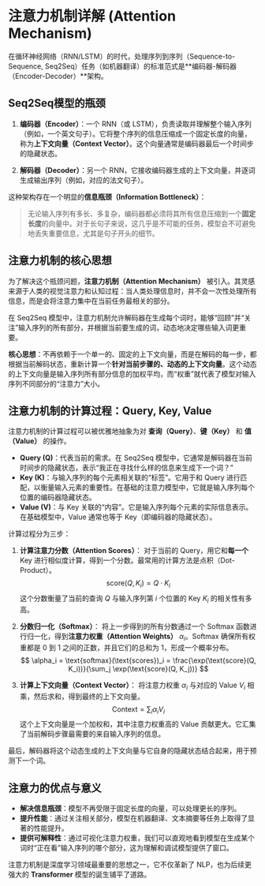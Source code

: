 # 注意力机制详解 (Attention Mechanism)

在循环神经网络（RNN/LSTM）的时代，处理序列到序列（Sequence-to-Sequence, Seq2Seq）任务（如机器翻译）的标准范式是**编码器-解码器（Encoder-Decoder）**架构。

## Seq2Seq模型的瓶颈

1.  **编码器（Encoder）**：一个 RNN（或 LSTM），负责读取并理解整个输入序列（例如，一个英文句子）。它将整个序列的信息压缩成一个固定长度的向量，称为**上下文向量（Context Vector）**。这个向量通常是编码器最后一个时间步的隐藏状态。

2.  **解码器（Decoder）**：另一个 RNN，它接收编码器生成的上下文向量，并逐词生成输出序列（例如，对应的法文句子）。

这种架构存在一个明显的**信息瓶颈（Information Bottleneck）**：

> 无论输入序列有多长、多复杂，编码器都必须将其所有信息压缩到一个**固定长度**的向量中。对于长句子来说，这几乎是不可能的任务，模型会不可避免地丢失重要信息，尤其是句子开头的细节。

## 注意力机制的核心思想

为了解决这个瓶颈问题，**注意力机制（Attention Mechanism）** 被引入。其灵感来源于人类的视觉注意力和认知过程：当人类处理信息时，并不会一次性处理所有信息，而是会将注意力集中在当前任务最相关的部分。

在 Seq2Seq 模型中，注意力机制允许解码器在生成每个词时，能够“回顾”并“关注”输入序列的所有部分，并根据当前要生成的词，动态地决定哪些输入词更重要。

**核心思想**：不再依赖于一个单一的、固定的上下文向量，而是在解码的每一步，都根据当前解码状态，重新计算一个**针对当前步骤的、动态的上下文向量**。这个动态的上下文向量是输入序列所有部分信息的加权平均，而“权重”就代表了模型对输入序列不同部分的“注意力”大小。

## 注意力机制的计算过程：Query, Key, Value

注意力机制的计算过程可以被优雅地抽象为对 **查询（Query）**、**键（Key）** 和 **值（Value）** 的操作。

-   **Query (Q)**：代表当前的需求。在 Seq2Seq 模型中，它通常是解码器在当前时间步的隐藏状态，表示“我正在寻找什么样的信息来生成下一个词？”
-   **Key (K)**：与输入序列的每个元素相关联的“标签”。它用于和 Query 进行匹配，以衡量输入元素的重要性。在基础的注意力模型中，它就是输入序列每个位置的编码器隐藏状态。
-   **Value (V)**：与 Key 关联的“内容”。它是输入序列每个元素的实际信息表示。在基础模型中，Value 通常也等于 Key（即编码器的隐藏状态）。

计算过程分为三步：

1.  **计算注意力分数（Attention Scores）**：
    对于当前的 Query，用它和**每一个** Key 进行相似度计算，得到一个分数。最常用的计算方法是点积（Dot-Product）。
    $$ \text{score}(Q, K_i) = Q \cdot K_i $$
    这个分数衡量了当前的查询 $Q$ 与输入序列第 $i$ 个位置的 Key $K_i$ 的相关性有多高。

2.  **分数归一化（Softmax）**：
    将上一步得到的所有分数通过一个 Softmax 函数进行归一化，得到**注意力权重（Attention Weights）** $\alpha_i$。Softmax 确保所有权重都是 0 到 1 之间的正数，并且它们的总和为 1，形成一个概率分布。
    $$ \alpha_i = \text{softmax}(\text{scores})_i = \frac{\exp(\text{score}(Q, K_i))}{\sum_j \exp(\text{score}(Q, K_j))} $$

3.  **计算上下文向量（Context Vector）**：
    将注意力权重 $\alpha_i$ 与对应的 Value $V_i$ 相乘，然后求和，得到最终的上下文向量。
    $$ \text{Context} = \sum_i \alpha_i V_i $$
    这个上下文向量是一个加权和，其中注意力权重高的 Value 贡献更大。它汇集了当前解码步骤最需要的来自输入序列的信息。

最后，解码器将这个动态生成的上下文向量与它自身的隐藏状态结合起来，用于预测下一个词。

## 注意力的优点与意义

-   **解决信息瓶颈**：模型不再受限于固定长度的向量，可以处理更长的序列。
-   **提升性能**：通过关注相关部分，模型在机器翻译、文本摘要等任务上取得了显著的性能提升。
-   **提供可解释性**：通过可视化注意力权重，我们可以直观地看到模型在生成某个词时“正在看”输入序列的哪个部分，这为理解和调试模型提供了窗口。

注意力机制是深度学习领域最重要的思想之一，它不仅革新了 NLP，也为后续更强大的 **Transformer** 模型的诞生铺平了道路。